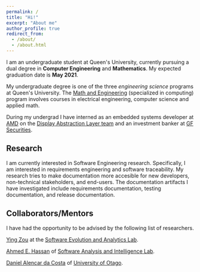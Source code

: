 ```yaml
---
permalink: /
title: "Hi!"
excerpt: "About me"
author_profile: true
redirect_from: 
  - /about/
  - /about.html
---
```


I am an undergraduate student at Queen's University, currently pursuing a dual degree in **Computer Engineering** and **Mathematics**. My expected graduation date is **May 2021**. 

My undergraduate degree is one of the three *engineering science* programs at Queen's University. The [Math and Engineering](https://www.queensu.ca/mathstat/mthe) (specialized in computing) program involves courses in electrical engineering, computer science and applied math. 

During my undergrad I have interned as an embedded systems developer at [AMD](https://www.amd.com/en) on the [Display Abstraction Layer team](https://www.x.org/wiki/Events/XDC2016/Program/amd_dal.pdf) and an investment banker at [GF Securities](http://en.gf.com.cn/about).

## Research
I am currently interested in Software Engineering research. Specifically, I am interested in requirements engineering and software traceability. My research tries to make documentation more accesible for new developers, non-technical stakeholders, and end-users. The documentation artifacts I have investigated include requirements documentation, testing documentation, and release documentation. 

## Collaborators/Mentors
I have had the opportunity to be advised by the following list of researchers.

[Ying Zou](https://www.ece.queensu.ca/people/Y-Zou/index.html) at the [Software Evolution and Analytics Lab](https://seal-queensu.github.io/).

[Ahmed E. Hassan](http://research.cs.queensu.ca/home/ahmed/home/) of [Software Analysis and Intelligence Lab](http://sail.cs.queensu.ca/). 

[Daniel Alencar da Costa](https://www.otago.ac.nz/info-science/people/daniel-alencardacosta.html) of [University of Otago](https://www.otago.ac.nz/).



